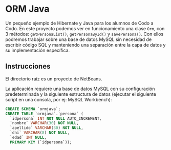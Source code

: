 # ORM Java
Un pequeño ejemplo de Hibernate y Java para los alumnos de Codo a Codo.
En este proyecto podemos ver en funcionamiento una clase `Orm`, con 3 métodos:
`getPersonaList()`, `getPersonaById()` y `savePersona()`. Con ellos podremos
trabajar sobre una base de datos MySQL sin necesidad de escribir código SQL y
manteniendo una separación entre la capa de datos y su implementación específica.

## Instrucciones

El directorio raíz es un proyecto de NetBeans.

La aplicación requiere una base de datos MySQL con su configuración predeterminada y la siguiente estructura de datos (ejecutar el siguiente script en una consola, por ej: MySQL Workbench):

```sql
CREATE SCHEMA `ormjava`;
CREATE TABLE `ormjava`.`persona` (
  `idpersona` INT NOT NULL AUTO_INCREMENT,
  `nombre` VARCHAR(30) NOT NULL,
  `apellido` VARCHAR(30) NOT NULL,
  `dni` VARCHAR(8) NOT NULL,
  `edad` INT NULL,
  PRIMARY KEY (`idpersona`));
```
